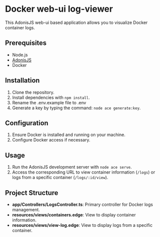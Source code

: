 # Docker web-ui log-viewer

This AdonisJS web-ui based application allows you to visualize Docker container logs.

## Prerequisites

- Node.js
- [AdonisJS](https://adonisjs.com)
- Docker

## Installation

1. Clone the repository.
2. Install dependencies with `npm install`.
3. Rename the .env.example file to .env
2. Generate a key by typing the command: `node ace generate:key`.

## Configuration

1. Ensure Docker is installed and running on your machine.
2. Configure Docker access if necessary.

## Usage

1. Run the AdonisJS development server with `node ace serve`.
2. Access the corresponding URL to view container information (`/logs`) or logs from a specific container (`/logs/:id/view`).

## Project Structure

- **app/Controllers/LogsController.ts**: Primary controller for Docker logs management.
- **resources/views/containers.edge**: View to display container information.
- **resources/views/view-log.edge**: View to display logs from a specific container.
